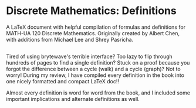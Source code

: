 # Discrete Mathematics: Definitions
A LaTeX document with helpful compilation of formulas and definitions for MATH-UA 120 Discrete Mathematics. Originally created by Albert Chen, with additions from Michael Lee and Shrey Pasricha.
## 
Tired of using brytewave's terrible interface? Too lazy to flip through hundreds of pages to find a single definition? Stuck on a proof because you forgot the difference between a cycle (walk) and a cycle (graph)? Not to worry! During my review, I have compiled every definition in the book into one nicely formatted and compact LaTeX doc!!

Almost every definition is word for word from the book, and I included some important implications and alternate definitions as well.
